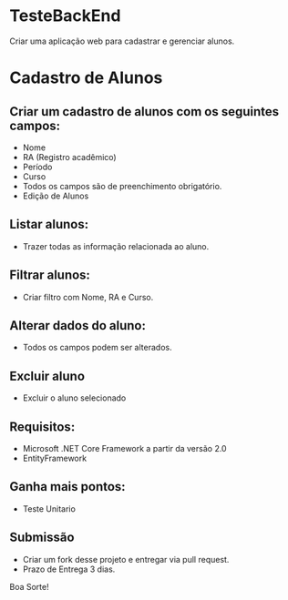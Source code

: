 # TesteBackEnd

Criar uma aplicação web para cadastrar e gerenciar alunos.

# Cadastro de Alunos

## Criar um cadastro de alunos com os seguintes campos:
- Nome
- RA (Registro acadêmico)
- Período
- Curso
- Todos os campos são de preenchimento obrigatório.
- Edição de Alunos

## Listar alunos: 
- Trazer todas as informação relacionada ao aluno.

## Filtrar alunos: 
- Criar filtro com Nome, RA e Curso.

## Alterar dados do aluno: 
- Todos os campos podem ser alterados.

## Excluir aluno
- Excluir o aluno selecionado

## Requisitos:
- Microsoft .NET Core Framework a partir da versão 2.0
- EntityFramework
## Ganha mais pontos:
- Teste Unitario 

## Submissão
- Criar um fork desse projeto e entregar via pull request.
- Prazo de Entrega
3 dias.


Boa Sorte!
